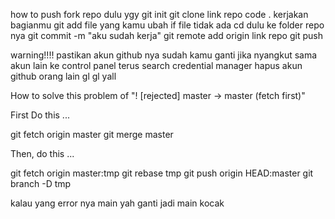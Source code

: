 how to push
fork repo dulu ygy
git init
git clone link repo
code .
kerjakan bagianmu
git add file yang kamu ubah
if file tidak ada cd dulu ke folder repo nya
git commit -m "aku sudah kerja"
git remote add origin link repo
git push

warning!!!! 
pastikan akun github nya sudah kamu ganti
jika nyangkut sama akun lain ke control panel terus search credential manager hapus akun github orang lain
gl gl yall

How to solve this problem of "! [rejected] master -> master (fetch first)"

First Do this ...

git fetch origin master
git merge  master

Then, do this ...

git fetch origin master:tmp
git rebase tmp
git push origin HEAD:master
git branch -D tmp

kalau yang error nya main yah ganti jadi main kocak

